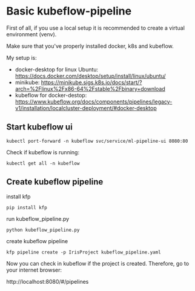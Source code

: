 # Basic kubeflow-pipeline

First of all, if you use a local setup it is recommended to create a virtual environment (venv).

Make sure that you've properly installed docker, k8s and kubeflow.

My setup is:
- docker-desktop for linux Ubuntu: https://docs.docker.com/desktop/setup/install/linux/ubuntu/ 
- minikube: https://minikube.sigs.k8s.io/docs/start/?arch=%2Flinux%2Fx86-64%2Fstable%2Fbinary+download
- kubeflow for docker-destop: https://www.kubeflow.org/docs/components/pipelines/legacy-v1/installation/localcluster-deployment/#docker-desktop


## Start kubeflow ui

```shell
kubectl port-forward -n kubeflow svc/service/ml-pipeline-ui 8080:80
```
Check if kubeflow is running:

```shell
kubectl get all -n kubeflow
```

## Create kubeflow pipeline

install kfp 

```shell
pip install kfp
```

run kubeflow_pipeline.py 

```shell
python kubeflow_pipeline.py 
```

create kubeflow pipeline

```shell
kfp pipeline create -p IrisProject kubeflow_pipeline.yaml
```

Now you can check in kubeflow if the project is created. Therefore, go to your internet browser:

http://localhost:8080/#/pipelines




